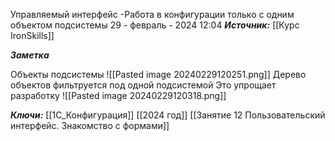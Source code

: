 
Управляемый интерфейс -Работа в конфигурации только с одним объектом подсистемы
 29 - февраль - 2024  12:04 
***Источник:***  [[Курс IronSkills]] 

***Заметка*** 

Объекты подсистемы
![[Pasted image 20240229120251.png]]
Дерево объектов фильтруется под одной подсистемой
Это упрощает разработку 
![[Pasted image 20240229120318.png]]

 


***Ключи:*** [[1С_Конфигурация]] [[2024 год]]  [[Занятие 12 Пользовательский интерфейс. Знакомство с формами]]

